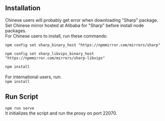 <h2>Installation</h2>
Chinese users will probably get error when downloading "Sharp" package.<br>
Set Chinese mirror hosted at Alibaba for "Sharp" before install node packages.<br>
For Chinese users to install, run these commands:<br>
<code>
npm config set sharp_binary_host "https://npmmirror.com/mirrors/sharp"<br>
npm config set sharp_libvips_binary_host "https://npmmirror.com/mirrors/sharp-libvips"<br>
npm install
</code><br>
For international users, run:<br>
<code>npm install</code>

<h2>Run Script</h2>
<code>npm run serve</code><br>
It initializes the script and run the proxy on port 22070.
